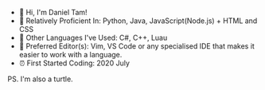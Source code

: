 - 👋 Hi, I'm Daniel Tam!
- 🔢 Relatively Proficient In: Python, Java, JavaScript(Node.js) + HTML and CSS
- 🔢 Other Languages I've Used: C#, C++, Luau
- 📝 Preferred Editor(s): Vim, VS Code or any specialised IDE that makes it easier to work with a language. 
- ⏰ First Started Coding: 2020 July

PS. I'm also a turtle.
